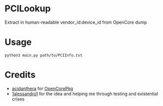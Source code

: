 # PCILookup
Extract in human-readable vendor_id:device_id from OpenCore dump

# Usage

`python3 main.py path/to/PCIInfo.txt`

# Credits

- [acidanthera](https://github.com/acidanthera) for [OpenCorePkg](https://github.com/acidanthera/OpenCorePkg)
- [1alessandro1](https://github.com/1alessandro1) for the idea and helping me through testing and existential crises
